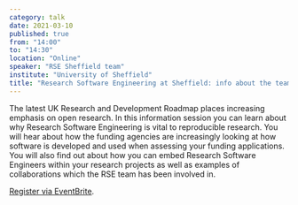 ```yaml
---
category: talk
date: 2021-03-10
published: true
from: "14:00"
to: "14:30"
location: "Online"
speaker: "RSE Sheffield team"
institute: "University of Sheffield"
title: "Research Software Engineering at Sheffield: info about the team, our projects and how to collaborate"
---
```


The latest UK Research and Development Roadmap places increasing emphasis on open research.
In this information session you can learn about why Research Software Engineering is vital to reproducible research.
You will hear about how the funding agencies are increasingly looking at how software is developed and used when assessing your funding applications.
You will also find out about how you can embed Research Software Engineers within your research projects as well as
examples of collaborations which the RSE team has been involved in.

[Register via EventBrite](https://www.eventbrite.co.uk/e/research-software-engineering-at-sheffield-tickets-140969420331).
